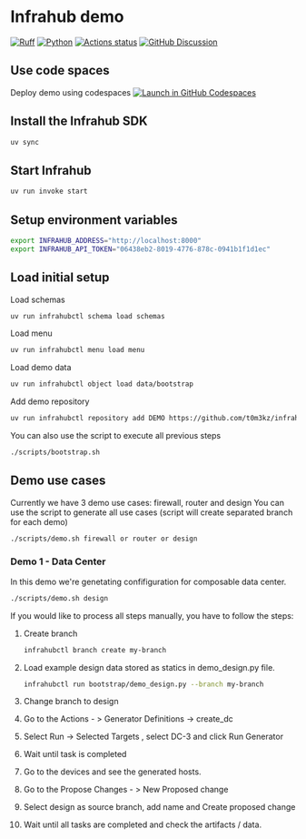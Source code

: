 # Infrahub demo

[![Ruff][ruff-badge]][ruff-link]
[![Python][python-badge]][python-link]
[![Actions status][github-badge]][github-link]
[![GitHub Discussion][github-discussions-badge]][github-discussions-link]

## Use code spaces

Deploy demo using codespaces 
[![Launch in GitHub Codespaces](https://img.shields.io/badge/Launch%20Infrahub%20Demo-0B6581?logo=github)](https://codespaces.new/t0m3kz/infrahub-demo?devcontainer_path=.devcontainer%2Fdevcontainer.json&ref=stable)

## Install the Infrahub SDK

```bash
uv sync 
```

## Start Infrahub

```bash
uv run invoke start
```

## Setup environment variables

```bash
export INFRAHUB_ADDRESS="http://localhost:8000"
export INFRAHUB_API_TOKEN="06438eb2-8019-4776-878c-0941b1f1d1ec"
```

## Load initial setup

Load schemas

```bash
uv run infrahubctl schema load schemas
```

Load menu

```bash
uv run infrahubctl menu load menu
```

Load demo data

```bash
uv run infrahubctl object load data/bootstrap
```

Add demo repository

```bash
uv run infrahubctl repository add DEMO https://github.com/t0m3kz/infrahub-demo.git --read-only
```

You can also use the script to execute all previous steps

```bash
./scripts/bootstrap.sh
```

## Demo use cases

Currently we have 3 demo use cases: firewall, router and design
You can use the script to generate all use cases (script will create separated branch for each demo)

```bash
./scripts/demo.sh firewall or router or design
```

### Demo 1 - Data Center

In this demo we're genetating confifiguration for composable data center.

```bash
./scripts/demo.sh design
```

If you would like to process all steps manually, you have to follow the steps:

1. Create branch

    ```bash
    infrahubctl branch create my-branch
    ```

2. Load example design data stored as statics in demo_design.py file.

    ```bash
    infrahubctl run bootstrap/demo_design.py --branch my-branch
    ```

3. Change branch to design 
4. Go to the Actions - > Generator Definitions -> create_dc
5. Select Run -> Selected Targets , select DC-3 and click Run Generator
6. Wait until task is completed
7. Go to the devices and see the generated hosts.
8. Go to the Propose Changes - > New Proposed change
9. Select design as source branch, add name and Create proposed change
10. Wait until all tasks are completed and check the artifacts / data.

[ruff-badge]:
<https://img.shields.io/endpoint?url=https://raw.githubusercontent.com/astral-sh/ruff/main/assets/badge/v2.json>
[ruff-link]:
(https://github.com/astral-sh/ruff)
[github-discussions-link]:
<https://github.com/t0m3kz/infrahub-demo/discussions/>
[github-discussions-badge]:
<https://img.shields.io/static/v1?label=Discussions&message=Ask&color=blue&logo=github>
[github-badge]:
<https://github.com/t0m3kz/infrahub-demo/actions/workflows/main.yml/badge.svg?branch=main>
[github-link]:
<https://github.com/t0m3kz/infrahub-demo/actions/workflows/main.yml>
[python-badge]:
<https://img.shields.io/badge/python-3.10%7C3.11%7C3.12-000000?logo=python>
[python-link]:
<https://www.python.org>
